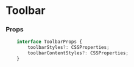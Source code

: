 # Toolbar

### Props

```ts
    interface ToolbarProps {
        toolbarStyles?: CSSProperties;
        toolbarContentStyles?: CSSProperties;
    }
```